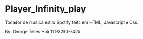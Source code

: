 # Player_Infinity_play

Tocador de musica estilo Spotify feito em HTML, Javascript e Css.

By: George Telles
+55 11 93290-7425
